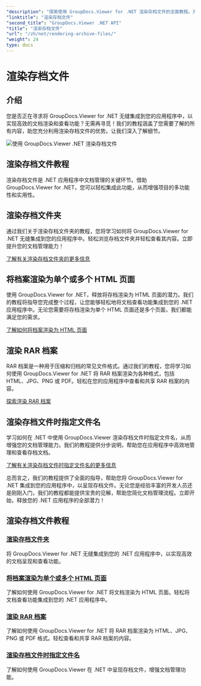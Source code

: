 ```yaml
---
"description": "探索使用 GroupDocs.Viewer for .NET 渲染存档文件的全面教程。无缝高效地集成到您的 .NET 应用程序中。"
"linktitle": "渲染存档文件"
"second_title": "GroupDocs.Viewer .NET API"
"title": "渲染存档文件"
"url": "/zh/net/rendering-archive-files/"
"weight": 24
type: docs
---
```

# 渲染存档文件

## 介绍

您是否正在寻求将 GroupDocs.Viewer for .NET 无缝集成到您的应用程序中，以实现高效的文档渲染和查看功能？无需再寻觅！我们的教程涵盖了您需要了解的所有内容，助您充分利用渲染存档文件的优势。让我们深入了解细节。

![使用 GroupDocs.Viewer .NET 渲染存档文件](/viewer/rendering-archive-files/image.png)

## 渲染存档文件教程

渲染存档文件是 .NET 应用程序中文档管理的关键环节。借助 GroupDocs.Viewer for .NET，您可以轻松集成此功能，从而增强项目的多功能性和实用性。

## 渲染存档文件夹

通过我们关于渲染存档文件夹的教程，您将学习如何将 GroupDocs.Viewer for .NET 无缝集成到您的应用程序中。轻松浏览存档文件夹并轻松查看其内容。立即提升您的文档管理能力！

[了解有关渲染存档文件夹的更多信息](./render-archive-folder/)

## 将档案渲染为单个或多个 HTML 页面

使用 GroupDocs.Viewer for .NET，释放将存档渲染为 HTML 页面的潜力。我们的教程将指导您完成整个过程，让您能够轻松地将文档查看功能集成到您的 .NET 应用程序中。无论您需要将存档渲染为单个 HTML 页面还是多个页面，我们都能满足您的需求。

[了解如何将档案渲染为 HTML 页面](./render-archives-html/)

## 渲染 RAR 档案

RAR 档案是一种用于压缩和归档的常见文件格式。通过我们的教程，您将学习如何使用 GroupDocs.Viewer for .NET 将 RAR 档案渲染为各种格式，包括 HTML、JPG、PNG 或 PDF。轻松在您的应用程序中查看和共享 RAR 档案的内容。

[探索渲染 RAR 档案](./render-rar/)

## 渲染存档文件时指定文件名

学习如何在 .NET 中使用 GroupDocs.Viewer 渲染存档文件时指定文件名，从而增强您的文档管理能力。我们的教程提供分步说明，帮助您在应用程序中高效地管理和查看存档文档。

[了解有关渲染存档文件时指定文件名的更多信息](./specify-filename-render-archive/)

总而言之，我们的教程提供了全面的指导，帮助您将 GroupDocs.Viewer for .NET 集成到您的应用程序中，以呈现存档文件。无论您是经验丰富的开发人员还是刚刚入门，我们的教程都能提供宝贵的见解，帮助您简化文档管理流程。立即开始，释放您的 .NET 应用程序的全部潜力！
## 渲染存档文件教程
### [渲染存档文件夹](./render-archive-folder/)
将 GroupDocs.Viewer for .NET 无缝集成到您的 .NET 应用程序中，以实现高效的文档呈现和查看功能。
### [将档案渲染为单个或多个 HTML 页面](./render-archives-html/)
了解如何使用 GroupDocs.Viewer for .NET 将文档渲染为 HTML 页面。轻松将文档查看功能集成到您的 .NET 应用程序中。
### [渲染 RAR 档案](./render-rar/)
了解如何使用 GroupDocs.Viewer for .NET 将 RAR 档案渲染为 HTML、JPG、PNG 或 PDF 格式。轻松查看和共享 RAR 档案的内容。
### [渲染存档文件时指定文件名](./specify-filename-render-archive/)
了解如何使用 GroupDocs.Viewer 在 .NET 中呈现存档文件，增强文档管理功能。